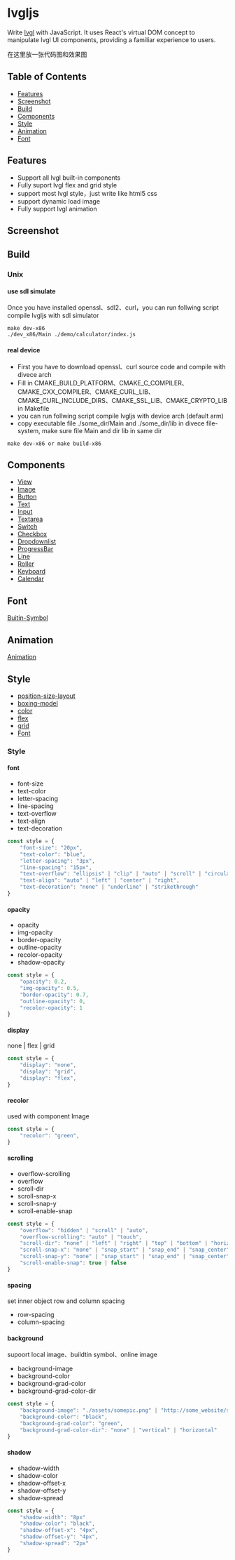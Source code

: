 # lvgljs

Write [lvgl](https://github.com/lvgl/lvgl) with JavaScript. It uses React's virtual DOM concept to manipulate lvgl UI components, providing a familiar experience to users.

在这里放一张代码图和效果图

## Table of Contents
- [Features](#Features)
- [Screenshot](#Screenshot)
- [Build](#Build)
- [Components](#Components)
- [Style](#Style)
- [Animation](#Animation)
- [Font](#Font)

## Features
- Support all lvgl built-in components
- Fully suport lvgl flex and grid style
- support most lvgl style，just write like html5 css
- support dynamic load image
- Fully support lvgl animation

## Screenshot
## Build
### Unix

#### use sdl simulate

Once you have installed openssl、sdl2、curl，you can run follwing script compile lvgljs with sdl simulator

```shell
make dev-x86
./dev_x86/Main ./demo/calculator/index.js
```

#### real device
- First you have to download openssl、curl source code and compile with divece arch
- Fill in CMAKE_BUILD_PLATFORM、CMAKE_C_COMPILER、CMAKE_CXX_COMPILER、CMAKE_CURL_LIB、CMAKE_CURL_INCLUDE_DIRS、CMAKE_SSL_LIB、CMAKE_CRYPTO_LIB in Makefile
- you can run follwing script compile lvgljs with device arch (default arm)
- copy executable file ./some_dir/Main and ./some_dir/lib in divece file-system, make sure file Main and dir lib in same dir

```shell
make dev-x86 or make build-x86
```

## Components
- [View](./doc/component/View.md)
- [Image](./doc/component/Image.md)
- [Button](./doc/component/Button.md)
- [Text](./doc/component/Text.md)
- [Input](./doc/component/Input.md)
- [Textarea](./doc/component/Textarea.md)
- [Switch](./doc/component/Switch.md)
- [Checkbox](./doc/component/Checkbox.md)
- [Dropdownlist](./doc/component/Dropdownlist.md)
- [ProgressBar](./doc/component/ProgressBar.md)
- [Line](./doc/component/Line.md)
- [Roller](./doc/component/Roller.md)
- [Keyboard](./doc/component/Keyboard.md)
- [Calendar](./doc/component/Calendar.md)

## Font
[Buitin-Symbol](./doc/Symbol/symbol.md)

## Animation
[Animation](./doc/animate/animate.md)

## Style
- [position-size-layout](./doc/style/position-size-layout.md)
- [boxing-model](./doc/style/boxing-model.md)
- [color](./doc/style/color.md)
- [flex](./doc/style/flex.md)
- [grid](./doc/style/grid.md)
- [Font](./doc/style/font.md)


### Style


#### font
- font-size
- text-color
- letter-spacing
- line-spacing
- text-overflow
- text-align
- text-decoration

```js
const style = {
    "font-size": "20px",
    "text-color": "blue",
    "letter-spacing": "3px",
    "line-spacing": "15px",
    "text-overflow": "ellipsis" | "clip" | "auto" | "scroll" | "circular",
    "text-align": "auto" | "left" | "center" | "right",
    "text-decoration": "none" | "underline" | "strikethrough"
}
```  


#### opacity
- opacity
- img-opacity
- border-opacity
- outline-opacity
- recolor-opacity
- shadow-opacity
  
```js
const style = {
    "opacity": 0.2,
    "img-opacity": 0.5,
    "border-opacity": 0.7,
    "outline-opacity": 0,
    "recolor-opacity": 1
}
```

#### display 
none | flex | grid
```js
const style = {
    "display": "none",
    "display": "grid",
    "display": "flex",
}
```

#### recolor
used with component Image
```js
const style = {
    "recolor": "green",
}
```

#### scrolling
- overflow-scrolling
- overflow
- scroll-dir
- scroll-snap-x
- scroll-snap-y
- scroll-enable-snap
```js
const style = {
    "overflow": "hidden" | "scroll" | "auto",
    "overflow-scrolling": "auto" | "touch",
    "scroll-dir": "none" | "left" | "right" | "top" | "bottom" | "horizontal" | "all",
    "scroll-snap-x": "none" | "snap_start" | "snap_end" | "snap_center",
    "scroll-snap-y": "none" | "snap_start" | "snap_end" | "snap_center",
    "scroll-enable-snap": true | false
}
```

#### spacing
set inner object row and column spacing
- row-spacing
- column-spacing

#### background
supoort local image、buildtin symbol、online image
- background-image
- background-color
- background-grad-color
- background-grad-color-dir

```js
const style = {
    "background-image": "./assets/somepic.png" | "http://some_website/somepic.png" | "audio"
    "background-color": "black",
    "background-grad-color": "green",
    "background-grad-color-dir": "none" | "vertical" | "horizontal"
}
```

#### shadow
- shadow-width
- shadow-color
- shadow-offset-x
- shadow-offset-y
- shadow-spread

```js
const style = {
    "shadow-width": "8px"
    "shadow-color": "black",
    "shadow-offset-x": "4px",
    "shadow-offset-y": "4px",
    "shadow-spread": "2px"
}
```
